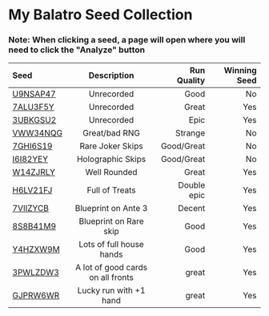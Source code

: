 # My Balatro Seed Collection

### Note: When clicking a seed, a page will open where you will need to click the "Analyze" button
| Seed | Description | Run Quality | Winning Seed |
|:------------|:--------------:|--------------:| --------------:|
| [U9NSAP47](https://mathisfun0.github.io/The-Soul/?seed=U9NSAP47) | Unrecorded | Good | No |
| [7ALU3F5Y](https://mathisfun0.github.io/The-Soul/?seed=7ALU3F5Y) | Unrecorded | Great | Yes |
| [3UBKGSU2](https://mathisfun0.github.io/The-Soul/?seed=3UBKGSU2) | Unrecorded | Epic | Yes |
| [VWW34NQG](https://mathisfun0.github.io/The-Soul/?seed=VWW34NQG) | Great/bad RNG |Strange | No |
| [7GHI6S19](https://mathisfun0.github.io/The-Soul/?seed=7GHI6S19) | Rare Joker Skips | Good/Great | No |
| [I6I82YEY](https://mathisfun0.github.io/The-Soul/?seed=I6I82YEY) | Holographic Skips | Good/Great | No |
| [W14ZJRLY](https://mathisfun0.github.io/The-Soul/?seed=W14ZJRLY) | Well Rounded | Great | Yes |
| [H6LV21FJ](https://mathisfun0.github.io/The-Soul/?seed=H6LV21FJ) | Full of Treats | Double epic | Yes
| [7VIIZYCB](https://mathisfun0.github.io/The-Soul/?seed=7VIIZYCB) | Blueprint on Ante 3 | Decent | Yes |
| [8S8B41M9](https://mathisfun0.github.io/The-Soul/?seed=8S8B41M9) | Blueprint on Rare skip | Good | Yes |
| [Y4HZXW9M](https://mathisfun0.github.io/The-Soul/?seed=Y4HZXW9M) | Lots of full house hands | Good | Yes |
| [3PWLZDW3](https://mathisfun0.github.io/The-Soul/?seed=3PWLZDW3) | A lot of good cards on all fronts | great | Yes
| [GJPRW6WR](https://mathisfun0.github.io/The-Soul/?seed=GJPRW6WR) | Lucky run with +1 hand | great | Yes

